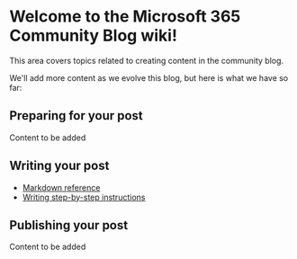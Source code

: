 # Welcome to the Microsoft 365 Community Blog wiki!

This area covers topics related to creating content in the community blog.

We'll add more content as we evolve this blog, but here is what we have so far:

## Preparing for your post
Content to be added

## Writing your post

- [Markdown reference](Microsoft-365-Community-Blog-Markdown-reference)
- [Writing step-by-step instructions](Writing-step-by-step-instructions)

## Publishing your post
Content to be added


